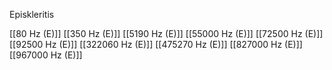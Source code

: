 Episkleritis

[[80 Hz (E)]]
[[350 Hz (E)]]
[[5190 Hz (E)]]
[[55000 Hz (E)]]
[[72500 Hz (E)]]
[[92500 Hz (E)]]
[[322060 Hz (E)]]
[[475270 Hz (E)]]
[[827000 Hz (E)]]
[[967000 Hz (E)]]